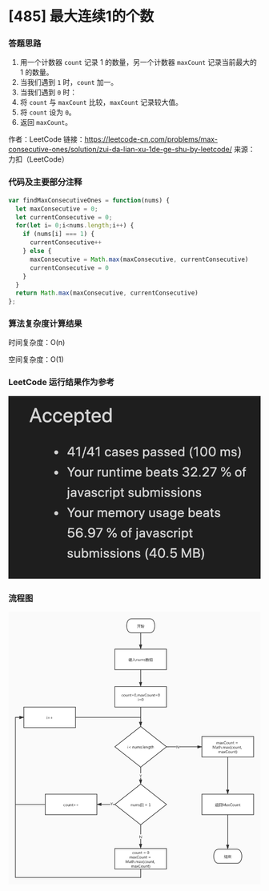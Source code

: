 # [485] 最大连续1的个数

### 答题思路

1. 用一个计数器 `count` 记录 1 的数量，另一个计数器 `maxCount` 记录当前最大的 1 的数量。
2. 当我们遇到 `1` 时，`count` 加一。
3. 当我们遇到 `0` 时：
4. 将 `count` 与 `maxCount` 比较，`maxCount` 记录较大值。
5. 将 `count` 设为 `0`。
6. 返回 `maxCount`。

作者：LeetCode
链接：https://leetcode-cn.com/problems/max-consecutive-ones/solution/zui-da-lian-xu-1de-ge-shu-by-leetcode/
来源：力扣（LeetCode）

### 代码及主要部分注释

```javascript
var findMaxConsecutiveOnes = function(nums) {
  let maxConsecutive = 0;
  let currentConsecutive = 0;
  for(let i= 0;i<nums.length;i++) {
    if (nums[i] === 1) {
      currentConsecutive++
    } else {
      maxConsecutive = Math.max(maxConsecutive, currentConsecutive)
      currentConsecutive = 0
    }
  }
  return Math.max(maxConsecutive, currentConsecutive)
};
```



### 算法复杂度计算结果

时间复杂度：O(n)

空间复杂度：O(1)

### LeetCode 运行结果作为参考

![result](result.png)

### 流程图

![flowchart](flowchart.jpg)

